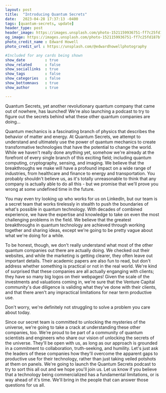 ```yaml
---
layout: post
title:  "Introducing Quantum Secrets"
date:   2023-04-28 17:37:13 -0400
tags: [quantum-secrets, update]
header_type: post
header_image: https://images.unsplash.com/photo-1521159936751-ff7c25fd187b?ixlib=rb-4.0.3&ixid=MnwxMjA3fDB8MHxwaG90by1wYWdlfHx8fGVufDB8fHx8&auto=format&fit=crop&w=987&q=80
og_image: https://images.unsplash.com/photo-1521159936751-ff7c25fd187b?ixlib=rb-4.0.3&ixid=MnwxMjA3fDB8MHxwaG90by1wYWdlfHx8fGVufDB8fHx8&auto=format&fit=crop&w=987&q=80
photo_credit_name : Edward Howell
photo_credit_url : https://unsplash.com/@edwardhowellphotography

#Included for any cards being shown
show_date         : true
show_related      : false
show_sociallinks  : true
show_tags         : false
show_categories   : false
show_bottomnavs   : true
show_author       : true

---
```


Quantum Secrets, yet another revolutionary quantum company that came out of nowhere, has launched! We're also launching a podcast to try to figure out the secrets behind what these other quantum companies are doing...

Quantum mechanics is a fascinating branch of physics that describes the behavior of matter and energy. At Quantum Secrets, we attempt to understand and ultimately use the power of quantum mechanics to create transformative technologies that have the potential to change the world. While we haven't really done anything yet, somehow we're already at the forefront of every single branch of this exciting field; including quantum computing, cryptography, sensing, and imaging. We believe that the breakthroughs we make will have a profound impact on a wide range of industries, from healthcare and finance to energy and transportation. You probably shouldn't believe us, as it's totally unreasonable to think that any company is actually able to do all this - but we promise that we'll prove you wrong at some undefined time in the future.

You may even try looking up who works for us on LinkedIn, but our team is a secret team that works tirelessly in stealth to push the boundaries of what's possible in quantum technology. With decades of combined experience, we have the expertise and knowledge to take on even the most challenging problems in the field. We believe that the greatest breakthroughs in quantum technology are achieved through working together and sharing ideas, except we're going to be pretty vague about what we're doing for a while.

To be honest, though, we don't really understand what most of the other quantum companies out there are actually doing. We checked out their websites, and while the marketing is getting clearer, they often leave out important details. Their academic papers are also fun to read, but don't address whether something is practical or not in the real world. We're kind of surprised that these companies are all actually enganging with clients; they have so many big logos on their webpages! Given the scale of the investments and valuations coming in, we're sure that the Venture Capital community's due diligence is validing what they've done with their clients, and that there aren't any impractical limitations for near term productive use.


Don't worry, we're definitely not struggling to solve a problem you care about today. 

Since our secret team is committed to unlocking the mysteries of the universe, we're going to take a crack at understanding these other companies, too. We're proud to be part of a community of quantum scientists and engineers who share our vision of unlocking the secrets of the universe. They'll be open with us, as long as our approach is grounded in a commitment to collaboration, truth-seeking, and humility. Let's just ask the leaders of these companies how they'll overcome the apparent gaps to productive use for their technology, rather than just taking veiled potshots at them on panels. We're going to launch the Quantum Secrets podcast to try to sort this all out and we hope you'll join us. Let us know if you believe that a technology being commercialized has a fundamental limitations, or is way ahead of it's time. We'll bring in the people that can answer those questions for us all.
